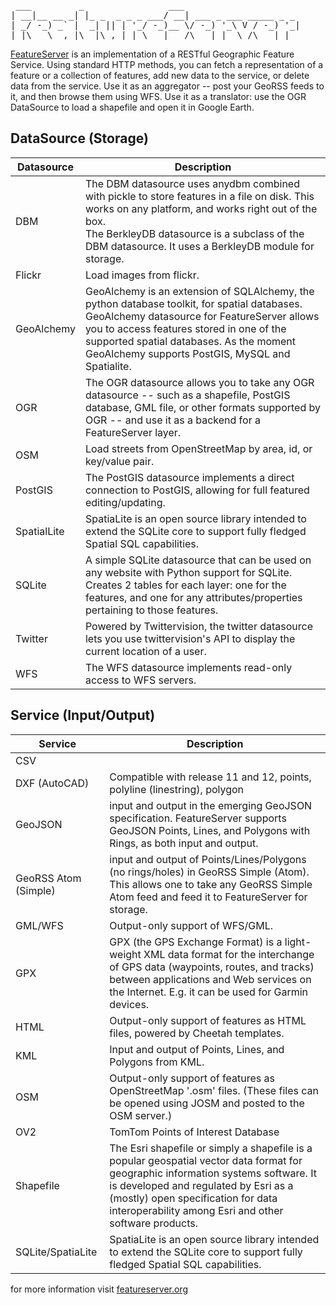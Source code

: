 <pre>
 ___         _                ___                      
| __|__ __ _| |_ _  _ _ _ ___/ __| ___ _ ___ _____ _ _ 
| _/ -_) _` |  _| || | '_/ -_)__ \/ -_) '_\ V / -_) '_|
|_|\___\__,_|\__|\_,_|_| \___|___/\___|_|  \_/\___|_|  
</pre>
<a href="http://featureserver.org" target="_new">FeatureServer</a> is an implementation of a RESTful Geographic Feature Service. Using standard HTTP methods, you can fetch a representation of a feature or a collection of features, add new data to the service, or delete data from the service. Use it as an aggregator -- post your GeoRSS feeds to it, and then browse them using WFS. Use it as a translator: use the OGR DataSource to load a shapefile and open it in Google Earth.

DataSource (Storage)
--------------------
<table>
    <thead>
        <tr>
            <th>Datasource</th>
            <th>Description</th>
        </tr>
    </thead>
    <tbody>
        <tr>
            <td>DBM</td>
            <td>The DBM datasource uses anydbm combined with pickle to store features in a file on disk. This works on any platform, and works right out of the box.<br/>The BerkleyDB datasource is a subclass of the DBM datasource. It uses a BerkleyDB module for storage.</td>
        </tr>
        <tr>
            <td>Flickr</td>
            <td>Load images from flickr.</td>
        </tr>
        <tr>
            <td>GeoAlchemy</td>
            <td>GeoAlchemy is an extension of SQLAlchemy, the python database toolkit, for spatial databases. GeoAlchemy datasource for FeatureServer allows you to access features stored in one of the supported spatial databases. As the moment GeoAlchemy supports PostGIS, MySQL and Spatialite.</td>
        </tr>
        <tr>
            <td>OGR</td>
            <td>The OGR datasource allows you to take any OGR datasource -- such as a shapefile, PostGIS database, GML file, or other formats supported by OGR -- and use it as a backend for a FeatureServer layer.</td>
        </tr>
        <tr>
            <td>OSM</td>
            <td>Load streets from OpenStreetMap by area, id, or key/value pair.</td>
        </tr>
        <tr>
            <td>PostGIS</td>
            <td>The PostGIS datasource implements a direct connection to PostGIS, allowing for full featured editing/updating.</td>
        </tr>
        <tr>
            <td>SpatialLite</td>
            <td>SpatiaLite is an open source library intended to extend the SQLite core to support fully fledged Spatial SQL capabilities.</td>
        </tr>
        <tr>
            <td>SQLite</td>
            <td>A simple SQLite datasource that can be used on any website with Python support for SQLite. Creates 2 tables for each layer: one for the features, and one for any attributes/properties pertaining to those features.</td>
        </tr>
        <tr>
            <td>Twitter</td>
            <td>Powered by Twittervision, the twitter datasource lets you use twittervision's API to display the current location of a user.</td>
        </tr>
        <tr>
            <td>WFS</td>
            <td>The WFS datasource implements read-only access to WFS servers.</td>
        </tr>
    </tbody>
</table>

Service (Input/Output)
----------------------
<table>
    <thead>
        <tr>
            <th>Service</th><th>Description</th>
        </tr>
    </thead>
    <tbody>
        <tr>
            <td>CSV</td><td></td>
        </tr>
        <tr>
            <td>DXF (AutoCAD)</td><td>Compatible with release 11 and 12, points, polyline (linestring), polygon</td>
        </tr>
        <tr>
            <td>GeoJSON</td><td>input and output in the emerging GeoJSON specification. FeatureServer supports GeoJSON Points, Lines, and Polygons with Rings, as both input and output.</td>
        </tr>
        <tr>
            <td>GeoRSS Atom (Simple)</td><td>input and output of Points/Lines/Polygons (no rings/holes) in GeoRSS Simple (Atom). This allows one to take any GeoRSS Simple Atom feed and feed it to FeatureServer for storage.</td>
        </tr>
        <tr>
            <td>GML/WFS</td><td>Output-only support of WFS/GML.</td>
        </tr>
        <tr>
            <td>GPX</td><td>GPX (the GPS Exchange Format) is a light-weight XML data format for the interchange of GPS data (waypoints, routes, and tracks) between applications and Web services on the Internet. E.g. it can be used for Garmin devices.</td>
        </tr>
        <tr>
            <td>HTML</td><td>Output-only support of features as HTML files, powered by Cheetah templates.</td>
        </tr>
        <tr>
            <td>KML</td><td>Input and output of Points, Lines, and Polygons from KML.</td>
        </tr>
        <tr>
            <td>OSM</td><td>Output-only support of features as OpenStreetMap '.osm' files. (These files can be opened using JOSM and posted to the OSM server.)</td>
        </tr>
        <tr>
            <td>OV2</td><td>TomTom Points of Interest Database</td>
        </tr>
        <tr>
            <td>Shapefile</td><td>The Esri shapefile or simply a shapefile is a popular geospatial vector data format for geographic information systems software. It is developed and regulated by Esri as a (mostly) open specification for data interoperability among Esri and other software products.</td>
        </tr>
        <tr>
            <td>SQLite/SpatiaLite</td><td>SpatiaLite is an open source library intended to extend the SQLite core to support fully fledged Spatial SQL capabilities.</td>
        </tr>
    </tbody>
</table>

for more information visit <a href="http://featureserver.org" target="_new">featureserver.org</a>
